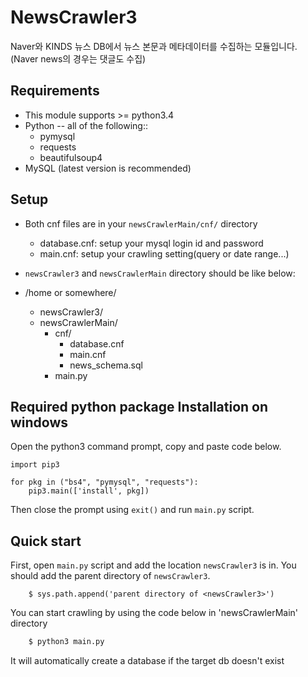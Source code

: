 # NewsCrawler3

Naver와 KINDS 뉴스 DB에서 뉴스 본문과 메타데이터를 수집하는 모듈입니다.
(Naver news의 경우는 댓글도 수집)

## Requirements
* This module supports >= python3.4
* Python -- all of the following::
    - pymysql
    - requests
    - beautifulsoup4
* MySQL (latest version is recommended)


## Setup
* Both cnf files are in your ``newsCrawlerMain/cnf/`` directory
    - database.cnf: setup your mysql login id and password
    - main.cnf: setup your crawling setting(query or date range...)

* ``newsCrawler3`` and ``newsCrawlerMain`` directory should be like below:

* /home or somewhere/
    - newsCrawler3/
    - newsCrawlerMain/
        - cnf/
            + database.cnf
            + main.cnf
            + news_schema.sql
        - main.py


## Required python package Installation on windows
Open the python3 command prompt, copy and paste code below.

```
import pip3

for pkg in ("bs4", "pymysql", "requests"):
    pip3.main(['install', pkg])
```

Then close the prompt using `exit()` and run `main.py` script.


## Quick start
First, open ``main.py`` script and add the location ``newsCrawler3`` is in. You should add the parent directory of ``newsCrawler3``.


```
    $ sys.path.append('parent directory of <newsCrawler3>')
```

You can start crawling by using the code below in 'newsCrawlerMain' directory
``` sh
    $ python3 main.py
```

It will automatically create a database if the target db doesn't exist


